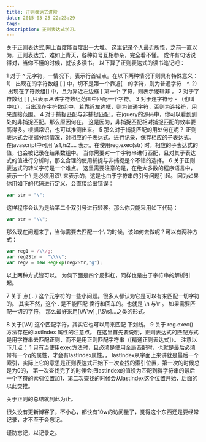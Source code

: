 ```yaml
---
title: 正则表达式进阶
date: 2015-03-25 22:23:29
tags:
description: 正则表达式学习。
---
```

关于正则表达式,网上百度能百度出一大堆。
这里记录个人最近所悟，之前一直以为，正则表达式，难如上青天，各种符号互相参杂，完全看不懂。
或许有句话说得对，当你不懂的时候，就该多读书。
以下算了正则表达式的读书笔记吧：

1 对于 ^ 元字符，一情况下，表示行首锚点。在以下两种情况下则具有特殊意义：
1） 出现在的字符数组 [ ] 中，切不是第一个靠近[　的字符，则为普通字符　^.
2)  出现在字符数组[] 中，且为靠近左边框 [ 第一个 字符，则表示逻辑非 。
2 对于字符数组 [ ] ,只表示从该字符数组范围中匹配一个字符。
3 对于连字符号 - （也叫中杠），当出现在字符数组中，若靠近左边框，则为普通字符，否则为连接符，用来连接范围。
4 对于捕捉匹配与非捕捉匹配.。在jquery的源码中，你可以看到到处的非捕捉匹配。那么原因何在。
这是因为，非捕捉匹配相对捕捉匹配的效率要高得多。根据常识，也可以推测出来。
5 那么对于捕捉匹配的用处何在呢？ 正则表达式会根据分组情况，对相应的子表达式，进行记录，保存相应的子表达式。
在javascript中可用 \s1,\s2.... 表示。在使用reg.exec(str) 时，相应的子表达式的值，也会被记录在结果数组中。
当你需要对一个字符串进行匹配，且对其子表达式的值进行分析时，那么合理的使用捕捉与非捕捉是个不错的选择。
6 关于正则表达式的转义字符是一个难点。
这里需要注意的是，在绝大多数的程序语言中，表示一个 \ 是必须用双\\ 来表示的，这是也由于字符串的引号问题引起。
因为如果你用如下的代码进行定义，会直接给出错误：
``` javascript
var str = "\";
```
这样程序会认为是给第二个双引号进行转移。那么你只能采用如下代码：
``` javascript
var str = "\\";
```

那么现在问题来了，当你需要去匹配一个\ 的时候，该如何去做呢？可以有两种方式：
``` javascript
var reg1 = /\\/g;
var reg2Str =  "\\\\";
var reg2 = new RegExp(reg2Str,"g");
```
以上两种方式皆可以。 为何下面是四个反斜杠，同样也是由于字符串的解析引起。

7 关于 点( . ) 这个元字符的一些小问题。很多人都认为它是可以有来匹配一切字符的。
其实不然，这个 . 是不能匹配 换行和回车的。也就是 \n 与\r 。 如果需要匹配一切的字符，
那么最好采用[\W\w] ,[\S\s]...之类的形式。

8 关于[\W] 这个匹配字符，其实它也可以用来匹配 下划线。
9 关于 reg.exec() 方法存在的lastIndex 属性的注意点。
在这里首先要说明，正则表达式的匹配方式是用字符串去匹配正则，而不是用正则匹配字符串（[精通正则表达式]）。
注意以下几点：
1 只有当使用exec方法时，且必须是使用全局匹配时，也就是最后必须带有一个g的属性，才会有lastIndex属性。，
lastIndex从字面上来讲就是最后一个索引，实际上它的意思是正则表达式开始下一次查找的索引位置，第一次的时候总是为0的，
第一次查找完了的时候会把lastIndex的值设为匹配到得字符串的最后一个字符的索引位置加1，第二次查找的时候会从lastIndex这个位置开始，后面的以此类推。

关于正则的总结就到此为止。

很久没有更新博客了，不小心，都快有10w的访问量了，觉得这个东西还是要经常记录，才不至于会忘记。

谨防忘记，以记录之。